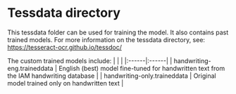 # Tessdata directory
This tessdata folder can be used for training the model. It also contains past trained models. For more information on the tessdata directory, see:
https://tesseract-ocr.github.io/tessdoc/

The custom trained models include:
|       |       |
|:------|:------|
| handwriting-eng.traineddata   | English (best) model fine-tuned for handwritten text from the IAM handwriting database |
| handwriting-only.traineddata | Original model trained only on handwritten text |

